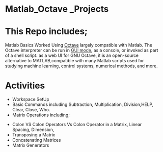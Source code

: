 # Matlab_Octave _Projects
# This Repo includes;

Matlab Basics Worked Using [Octave](https://en.wikipedia.org/wiki/GNU_Octave) largely compatible with Matlab. The Octave interpreter can be run in [GUI mode](https://www.gnu.org/software/octave/index), as a console, or invoked as part of a shell script. as a web UI for GNU Octave, it is an open-source alternative to MATLAB,compatible with many Matlab scripts used for studying machine learning, control systems, numerical methods, and more.

# Activities
* Workspace SetUp
* Basic Commands including Subtraction, Multiplication, Division,HELP, Clear, Close, Who.
* Matrix Operations including;
- Colon VS Colon Operators Vs Colon Operator in a Matrix, Linear Spacing, Dimension,
- Transposing a Matrix
- Concatenating Matrices
- Matrix Generators
